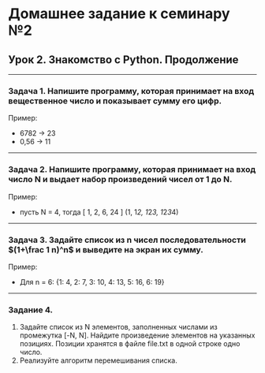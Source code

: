 # Домашнее задание к семинару №2
## Урок 2. Знакомство с Python. Продолжение
---
### Задача 1. Напишите программу, которая принимает на вход вещественное число и показывает сумму его цифр.

Пример:

- 6782 -> 23
- 0,56 -> 11
---
### Задача 2. Напишите программу, которая принимает на вход число N и выдает набор произведений чисел от 1 до N.

Пример:

- пусть N = 4, тогда [ 1, 2, 6, 24 ] (1, 1*2, 1*2*3, 1*2*3*4)
---
### Задача 3. Задайте список из n чисел последовательности $(1+\frac 1 n)^n$ и выведите на экран их сумму.

Пример:

- Для n = 6: {1: 4, 2: 7, 3: 10, 4: 13, 5: 16, 6: 19}
---
### Задание 4. 
1. Задайте список из N элементов, заполненных числами из промежутка [-N, N]. Найдите произведение элементов на указанных позициях. Позиции хранятся в файле file.txt в одной строке одно число.
2. Реализуйте алгоритм перемешивания списка.